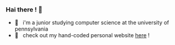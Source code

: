 ### Hai there ! 🌻

<!--
**ac-hj/ac-hj** is a ✨ _special_ ✨ repository because its `README.md` (this file) appears on your GitHub profile.

Here are some ideas to get you started:

- 🔭 I’m currently working on ...
- 🌱 I’m currently learning ...
- 👯 I’m looking to collaborate on ...
- 🤔 I’m looking for help with ...
- 💬 Ask me about ...
- 📫 How to reach me: ...
- 😄 Pronouns: ...
- ⚡ Fun fact: ...
-->

- 🏫&nbsp;&nbsp; i'm a junior studying computer science at the university of pennsylvania
- 💌&nbsp;&nbsp; check out my hand-coded personal website [here](https://ac-hj.github.io/) !
